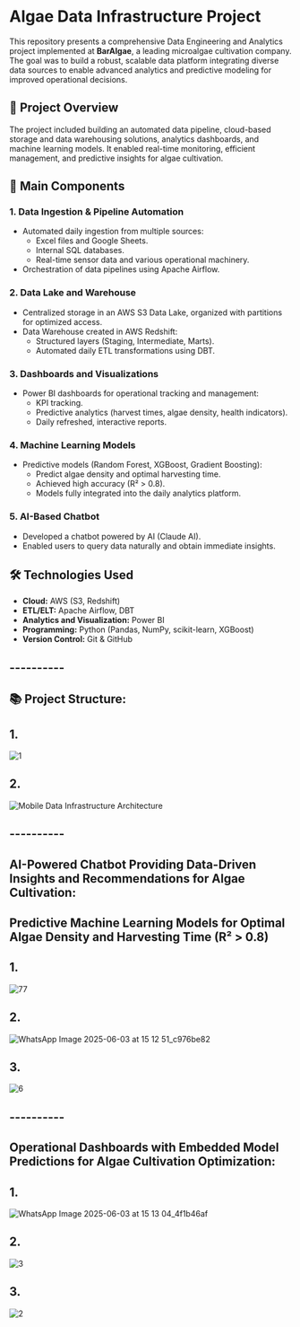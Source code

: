 # Algae Data Infrastructure Project

This repository presents a comprehensive Data Engineering and Analytics project implemented at **BarAlgae**, a leading microalgae cultivation company. The goal was to build a robust, scalable data platform integrating diverse data sources to enable advanced analytics and predictive modeling for improved operational decisions.

## 🚩 Project Overview

The project included building an automated data pipeline, cloud-based storage and data warehousing solutions, analytics dashboards, and machine learning models. It enabled real-time monitoring, efficient management, and predictive insights for algae cultivation.

## 🔗 Main Components

### 1. Data Ingestion & Pipeline Automation
- Automated daily ingestion from multiple sources:
  - Excel files and Google Sheets.
  - Internal SQL databases.
  - Real-time sensor data and various operational machinery.
- Orchestration of data pipelines using Apache Airflow.

### 2. Data Lake and Warehouse
- Centralized storage in an AWS S3 Data Lake, organized with partitions for optimized access.
- Data Warehouse created in AWS Redshift:
  - Structured layers (Staging, Intermediate, Marts).
  - Automated daily ETL transformations using DBT.

### 3. Dashboards and Visualizations
- Power BI dashboards for operational tracking and management:
  - KPI tracking.
  - Predictive analytics (harvest times, algae density, health indicators).
  - Daily refreshed, interactive reports.

### 4. Machine Learning Models
- Predictive models (Random Forest, XGBoost, Gradient Boosting):
  - Predict algae density and optimal harvesting time.
  - Achieved high accuracy (R² > 0.8).
  - Models fully integrated into the daily analytics platform.

### 5. AI-Based Chatbot
- Developed a chatbot powered by AI (Claude AI).
- Enabled users to query data naturally and obtain immediate insights.

## 🛠 Technologies Used
- **Cloud:** AWS (S3, Redshift)
- **ETL/ELT:** Apache Airflow, DBT
- **Analytics and Visualization:** Power BI
- **Programming:** Python (Pandas, NumPy, scikit-learn, XGBoost)
- **Version Control:** Git & GitHub

## ----------
## 📚 Project Structure:
## 1.
![1](https://github.com/user-attachments/assets/1c20392d-a589-4bde-ab38-24a285b191ef)
## 2.
![Mobile Data Infrastructure Architecture](https://github.com/user-attachments/assets/4567802f-e1a7-482d-8a8b-0fb80708668b)

## ----------
## AI-Powered Chatbot Providing Data-Driven Insights and Recommendations for Algae Cultivation:
## Predictive Machine Learning Models for Optimal Algae Density and Harvesting Time (R² > 0.8)
## 1.
![77](https://github.com/user-attachments/assets/d352a00c-545e-4703-8428-fc59560aa567)
## 2.
![WhatsApp Image 2025-06-03 at 15 12 51_c976be82](https://github.com/user-attachments/assets/b6ccb7be-3f92-4855-b118-b80df63b82a1)
## 3.
![6](https://github.com/user-attachments/assets/875e67b6-9308-4d5b-9c87-e0089689b3d7)

## ----------
## Operational Dashboards with Embedded Model Predictions for Algae Cultivation Optimization:
## 1.
![WhatsApp Image 2025-06-03 at 15 13 04_4f1b46af](https://github.com/user-attachments/assets/1b22ad0a-d856-40df-a04c-9619fbf6242b)
## 2.
![3](https://github.com/user-attachments/assets/7cd3f714-d4dc-4311-994e-3bf8721906d8)
## 3.
![2](https://github.com/user-attachments/assets/084f4a59-8ace-4eb2-853c-b24726e77708)






